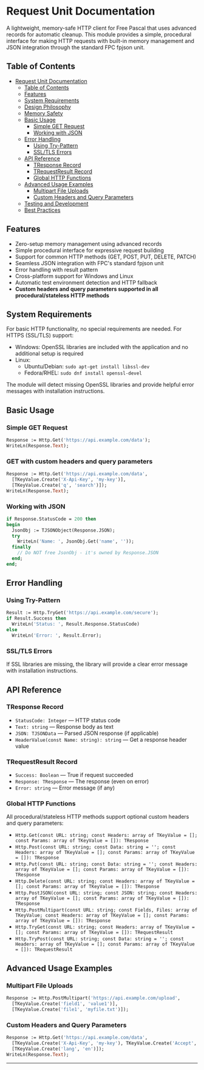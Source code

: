 # Request Unit Documentation

A lightweight, memory-safe HTTP client for Free Pascal that uses advanced records for automatic cleanup. This module provides a simple, procedural interface for making HTTP requests with built-in memory management and JSON integration through the standard FPC fpjson unit.

## Table of Contents

- [Request Unit Documentation](#request-unit-documentation)
  - [Table of Contents](#table-of-contents)
  - [Features](#features)
  - [System Requirements](#system-requirements)
  - [Design Philosophy](#design-philosophy)
  - [Memory Safety](#memory-safety)
  - [Basic Usage](#basic-usage)
    - [Simple GET Request](#simple-get-request)
    - [Working with JSON](#working-with-json)
  - [Error Handling](#error-handling)
    - [Using Try-Pattern](#using-try-pattern)
    - [SSL/TLS Errors](#ssltls-errors)
  - [API Reference](#api-reference)
    - [TResponse Record](#tresponse-record)
    - [TRequestResult Record](#trequestresult-record)
    - [Global HTTP Functions](#global-http-functions)
  - [Advanced Usage Examples](#advanced-usage-examples)
    - [Multipart File Uploads](#multipart-file-uploads)
    - [Custom Headers and Query Parameters](#custom-headers-and-query-parameters)
  - [Testing and Development](#testing-and-development)
  - [Best Practices](#best-practices)

## Features

- Zero-setup memory management using advanced records
- Simple procedural interface for expressive request building
- Support for common HTTP methods (GET, POST, PUT, DELETE, PATCH)
- Seamless JSON integration with FPC's standard fpjson unit
- Error handling with result pattern
- Cross-platform support for Windows and Linux
- Automatic test environment detection and HTTP fallback
- **Custom headers and query parameters supported in all procedural/stateless HTTP methods**

## System Requirements

For basic HTTP functionality, no special requirements are needed. For HTTPS (SSL/TLS) support:

- Windows: OpenSSL libraries are included with the application and no additional setup is required
- Linux:
  - Ubuntu/Debian: `sudo apt-get install libssl-dev`
  - Fedora/RHEL: `sudo dnf install openssl-devel`

The module will detect missing OpenSSL libraries and provide helpful error messages with installation instructions.

## Basic Usage

### Simple GET Request

```pascal
Response := Http.Get('https://api.example.com/data');
WriteLn(Response.Text);
```

### GET with custom headers and query parameters

```pascal
Response := Http.Get('https://api.example.com/data',
  [TKeyValue.Create('X-Api-Key', 'my-key')],
  [TKeyValue.Create('q', 'search')]);
WriteLn(Response.Text);
```

### Working with JSON

```pascal
if Response.StatusCode = 200 then
begin
  JsonObj := TJSONObject(Response.JSON);
  try
    WriteLn('Name: ', JsonObj.Get('name', ''));
  finally
    // Do NOT free JsonObj - it's owned by Response.JSON
  end;
end;
```

## Error Handling

### Using Try-Pattern

```pascal
Result := Http.TryGet('https://api.example.com/secure');
if Result.Success then
  WriteLn('Status: ', Result.Response.StatusCode)
else
  WriteLn('Error: ', Result.Error);
```

### SSL/TLS Errors

If SSL libraries are missing, the library will provide a clear error message with installation instructions.

## API Reference

### TResponse Record

- `StatusCode: Integer` — HTTP status code
- `Text: string` — Response body as text
- `JSON: TJSONData` — Parsed JSON response (if applicable)
- `HeaderValue(const Name: string): string` — Get a response header value

### TRequestResult Record

- `Success: Boolean` — True if request succeeded
- `Response: TResponse` — The response (even on error)
- `Error: string` — Error message (if any)

### Global HTTP Functions

All procedural/stateless HTTP methods support optional custom headers and query parameters:

- `Http.Get(const URL: string; const Headers: array of TKeyValue = []; const Params: array of TKeyValue = []): TResponse`
- `Http.Post(const URL: string; const Data: string = ''; const Headers: array of TKeyValue = []; const Params: array of TKeyValue = []): TResponse`
- `Http.Put(const URL: string; const Data: string = ''; const Headers: array of TKeyValue = []; const Params: array of TKeyValue = []): TResponse`
- `Http.Delete(const URL: string; const Headers: array of TKeyValue = []; const Params: array of TKeyValue = []): TResponse`
- `Http.PostJSON(const URL: string; const JSON: string; const Headers: array of TKeyValue = []; const Params: array of TKeyValue = []): TResponse`
- `Http.PostMultipart(const URL: string; const Fields, Files: array of TKeyValue; const Headers: array of TKeyValue = []; const Params: array of TKeyValue = []): TResponse`
- `Http.TryGet(const URL: string; const Headers: array of TKeyValue = []; const Params: array of TKeyValue = []): TRequestResult`
- `Http.TryPost(const URL: string; const Data: string = ''; const Headers: array of TKeyValue = []; const Params: array of TKeyValue = []): TRequestResult`

## Advanced Usage Examples

### Multipart File Uploads

```pascal
Response := Http.PostMultipart('https://api.example.com/upload',
  [TKeyValue.Create('field1', 'value1')],
  [TKeyValue.Create('file1', 'myfile.txt')]);
```

### Custom Headers and Query Parameters

```pascal
Response := Http.Get('https://api.example.com/data',
  [TKeyValue.Create('X-Api-Key', 'my-key'), TKeyValue.Create('Accept', 'application/json')],
  [TKeyValue.Create('lang', 'en')]);
WriteLn(Response.Text);
```

---